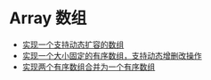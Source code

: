 # Array 数组

* [实现一个支持动态扩容的数组](https://github.com/luvsunlight/algorithm/blob/master/%E6%95%B0%E7%BB%84/dynamicEnlarge.md)
* [实现一个大小固定的有序数组，支持动态增删改操作](https://github.com/luvsunlight/algorithm/blob/master/%E6%95%B0%E7%BB%84/sortedArray.md)
* [实现两个有序数组合并为一个有序数组](https://github.com/luvsunlight/algorithm/blob/master/%E6%95%B0%E7%BB%84/mergeSortedArray.md)